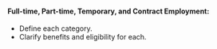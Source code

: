 #### Full-time, Part-time, Temporary, and Contract Employment:

- Define each category.
- Clarify benefits and eligibility for each.